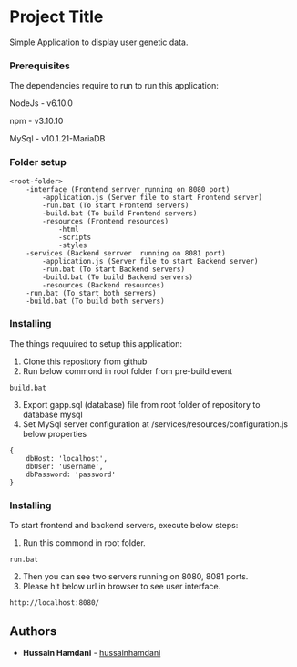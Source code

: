 # Project Title

Simple Application to display user genetic data.


### Prerequisites

The dependencies require to run to run this application:

NodeJs - v6.10.0

npm - v3.10.10

MySql - v10.1.21-MariaDB

### Folder setup
```
<root-folder>
    -interface (Frontend serrver running on 8080 port)
        -application.js (Server file to start Frontend server)
        -run.bat (To start Frontend servers)
        -build.bat (To build Frontend servers)
        -resources (Frontend resources)
            -html
            -scripts
            -styles
    -services (Backend serrver  running on 8081 port)
        -application.js (Server file to start Backend server)
        -run.bat (To start Backend servers)
        -build.bat (To build Backend servers)
        -resources (Backend resources)
    -run.bat (To start both servers)
    -build.bat (To build both servers)
```


### Installing

The things requuired to setup this application:

1. Clone this repository from github
2. Run below commond in root folder from pre-build event
```
build.bat
```
3. Export gapp.sql (database) file from root folder of repository to database mysql
4. Set MySql server configuration at <root folder>/services/resources/configuration.js below properties
```
{
    dbHost: 'localhost',
    dbUser: 'username',
    dbPassword: 'password'
}
```

### Installing

To start frontend and backend servers, execute below steps:
1. Run this commond in root folder.
```
run.bat
```
2. Then you can see two servers running on 8080, 8081 ports.
3. Please hit below url in browser to see user interface.
```
http://localhost:8080/
```

## Authors

* **Hussain Hamdani** - [hussainhamdani](https://github.com/hussainhamdani)